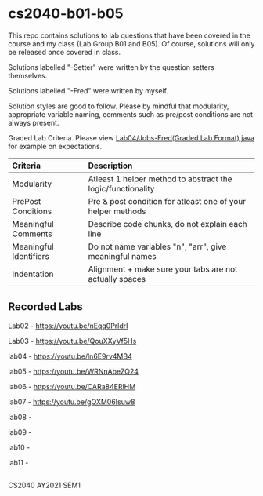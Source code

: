 # cs2040-b01-b05
This repo contains solutions to lab questions that have been covered in the course and my class (Lab Group B01 and B05). Of course, solutions will only be released once covered in class.

Solutions labelled "-Setter" were written by the question setters themselves.

Solutions labelled "-Fred" were written by myself.

Solution styles are good to follow. Please by mindful that modularity, appropriate variable naming, comments such as pre/post conditions are not always present.

Graded Lab Criteria. Please view [Lab04/Jobs-Fred(Graded Lab Format).java](https://github.com/frederickpek/cs2040-b01/blob/master/Lab04/Jobs-Fred(Graded%20Lab%20Format).java) for example on expectations.



|Criteria| Description |
|:---|:---|
|Modularity|Atleast 1 helper method to abstract the logic/functionality|
|PrePost Conditions|Pre & post condition for atleast one of your helper methods|
|Meaningful Comments|Describe code chunks, do not explain each line|
|Meaningful Identifiers| Do not name variables "n", "arr", give meaningful names|
|Indentation |Alignment + make sure your tabs are not actually spaces|


## Recorded Labs
Lab02 - https://youtu.be/nEqq0PrldrI

Lab03 - https://youtu.be/QouXXyVf5Hs

lab04 - https://youtu.be/ln6E9rv4MB4

lab05 - https://youtu.be/WRNnAbeZQ24

lab06 - https://youtu.be/CARa84ERlHM

lab07 - https://youtu.be/gQXM06Isuw8

lab08 - 

lab09 - 

lab10 - 

lab11 - 

## 
CS2040 AY2021 SEM1
